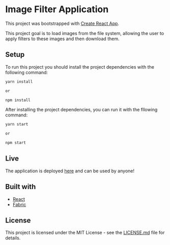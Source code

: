 # Image Filter Application

This project was bootstrapped with [Create React App](https://github.com/facebook/create-react-app).

This project goal is to load images from the file system, allowing the user to apply filters to these images and then download them.

## Setup

To run this project you should install the project dependencies with the following command:

```bash
yarn install

or

npm install
```

After installing the project dependencies, you can run it with the fllowing command:

```bash
yarn start

or

npm start
```

## Live

The application is deployed [here](https://legendary-potato.mfklauberg.now.sh) and can be used by anyone!

## Built with

* [React](https://reactjs.org)
* [Fabric](http://fabricjs.com/)

## License

This project is licensed under the MIT License - see the [LICENSE.md](./LICENSE.md) file for details.